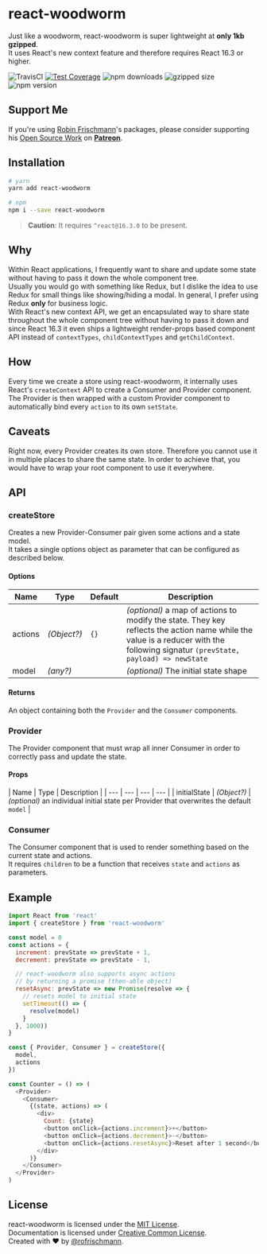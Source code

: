 # react-woodworm

Just like a woodworm, react-woodworm is super lightweight at **only 1kb gzipped**.<br>
It uses React's new context feature and therefore requires React 16.3 or higher.

<img alt="TravisCI" src="https://travis-ci.org/rofrischmann/react-woodworm.svg?branch=master"> <a href="https://codeclimate.com/github/rofrischmann/react-woodworm/coverage"><img alt="Test Coverage" src="https://codeclimate.com/github/rofrischmann/react-woodworm/badges/coverage.svg"></a> <img alt="npm downloads" src="https://img.shields.io/npm/dm/react-woodworm.svg"> <img alt="gzipped size" src="https://img.shields.io/bundlephobia/minzip/react-woodworm.svg?colorB=4c1&label=gzipped%20size"> <img alt="npm version" src="https://badge.fury.io/js/react-woodworm.svg">

## Support Me
If you're using [Robin Frischmann](https://rofrischmann.de)'s packages, please consider supporting his [Open Source Work](https://github.com/rofrischmann) on [**Patreon**](https://www.patreon.com/rofrischmann).

## Installation
```sh
# yarn
yarn add react-woodworm

# npm
npm i --save react-woodworm
```
> **Caution**: It requires `^react@16.3.0` to be present.

## Why
Within React applications, I frequently want to share and update some state without having to pass it down the whole component tree.<br>
Usually you would go with something like Redux, but I dislike the idea to use Redux for small things like showing/hiding a modal. In general, I prefer using Redux **only** for business logic.<br>
With React's new context API, we get an encapsulated way to share state throughout the whole component tree without having to pass it down and since React 16.3 it even ships a lightweight render-props based component API instead of `contextTypes`, `childContextTypes` and `getChildContext`.

## How
Every time we create a store using react-woodworm, it internally uses React's `createContext` API to create a Consumer and Provider component. The Provider is then wrapped with a custom Provider component to automatically bind every `action` to its own `setState`.

## Caveats
Right now, every Provider creates its own store. Therefore you cannot use it in multiple places to share the same state. In order to achieve that, you would have to wrap your root component to use it everywhere.

## API

### createStore

Creates a new Provider-Consumer pair given some actions and a state model.<br>
It takes a single options object as parameter that can be configured as described below.

#### Options
| Name | Type | Default | Description |
| --- | --- | --- | --- |
| actions | *(Object?)* | `{}` | *(optional)* a map of actions to modify the state. They key reflects the action name while the value is a reducer with the following signatur `(prevState, payload) => newState` |
| model | *(any?)* | | *(optional)* The initial state shape |

#### Returns
An object containing both the `Provider` and the `Consumer` components.

### Provider

The Provider component that must wrap all inner Consumer in order to correctly pass and update the state.<br>

#### Props
| Name | Type | Description |
| --- | --- | --- | --- |
| initialState | *(Object?)* | *(optional)* an individual initial state per Provider that overwrites the default `model` |

### Consumer

The Consumer component that is used to render something based on the current state and actions.<br>
It requires `children` to be a function that receives `state` and `actions` as parameters.


## Example
```javascript
import React from 'react'
import { createStore } from 'react-woodworm'

const model = 0
const actions = {
  increment: prevState => prevState + 1,
  decrement: prevState => prevState - 1,

  // react-woodworm also supports async actions
  // by returning a promise (then-able object)
  resetAsync: prevState => new Promise(resolve => {
    // resets model to initial state
    setTimeout(() => {
      resolve(model)
    }
  }, 1000))
}

const { Provider, Consumer } = createStore({
  model,
  actions
})

const Counter = () => (
  <Provider>
    <Consumer>
      {(state, actions) => (
        <div>
          Count: {state}
          <button onClick={actions.increment}>+</button>
          <button onClick={actions.decrement}>-</button>
          <button onClick={actions.resetAsync}>Reset after 1 second</button>
        </div>
      )}
    </Consumer>
  </Provider>
)
```

## License
react-woodworm is licensed under the [MIT License](http://opensource.org/licenses/MIT).<br>
Documentation is licensed under [Creative Common License](http://creativecommons.org/licenses/by/4.0/).<br>
Created with ♥ by [@rofrischmann](http://rofrischmann.de).




